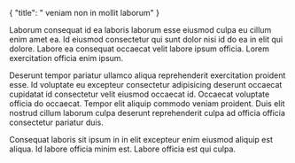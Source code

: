 {
  "title": " veniam non in mollit laborum"
}

Laborum consequat id ea laboris laborum esse eiusmod culpa eu cillum enim amet ea. Id eiusmod consectetur qui sunt dolor nisi id do ea in elit qui dolore. Labore ea consequat occaecat velit labore ipsum officia. Lorem exercitation officia enim ipsum.

Deserunt tempor pariatur ullamco aliqua reprehenderit exercitation proident esse. Id voluptate eu excepteur consectetur adipisicing deserunt occaecat cupidatat id consectetur velit eiusmod occaecat id. Occaecat voluptate officia do occaecat. Tempor elit aliquip commodo veniam proident. Duis elit nostrud cillum laborum culpa deserunt reprehenderit culpa ad officia officia consectetur pariatur duis.

Consequat laboris sit ipsum in in elit excepteur enim eiusmod aliquip est aliqua. Id labore officia minim est. Labore officia est qui culpa.